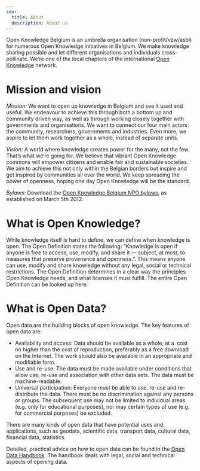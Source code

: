 ```yaml
---
seo:
  title: About
  description: About us
---
```

Open Knowledge Belgium is an umbrella organisation (non-profit/vzw/asbl) for numerous Open Knowledge initiatives in Belgium. We make knowledge sharing possible and let different organisations and individuals cross-pollinate. We’re one of the local chapters of the international [Open Knowledge](https://okfn.org/) network.

# Mission and vision

*Mission:* We want to open up knowledge in Belgium and see it used and useful. We endeavour to achieve this through both a bottom up and community driven way, as well as through working closely together with governments and organisations. We want to connect our four main actors: the community, researchers, governments and industries. Even more, we aspire to let them work together as a whole, instead of separate units.

*Vision:* A world where knowledge creates power for the many, not the few. That’s what we’re going for. We believe that vibrant Open Knowledge commons will empower citizens and enable fair and sustainable societies. We aim to achieve this not only within the Belgian borders but inspire and get inspired by communities all over the world. We keep spreading the power of openness, hoping one day Open Knowledge will be the standard.

*Bylaws:* Download the [Open Knowledge Belgium NPO bylaws](https://data.be/en/company/Open-Knowledge-Belgium-NPROF-0845419930), as established on March 5th 2012.

# What is Open Knowledge?

While knowledge itself is hard to define, we can define when knowledge is open. The Open Definition states the following: “Knowledge is open if anyone is free to access, use, modify, and share it — subject, at most, to measures that preserve provenance and openness.”. This means anyone can use, modify and share knowledge without any legal, social or technical restrictions. The Open Definition determines in a clear way the principles Open Knowledge needs, and what licenses it must fulfill. The entire Open Definition can be looked up here.

# What is Open Data?

Open data are the building blocks of open knowledge. The key features of open data are:

* Availability and access: Data should be available as a whole, at a  cost no higher than the cost of reproduction, preferably as a free download on the Internet. The work should also be available in an appropriate and modifiable form.
* Use and re-use: The data must be made available under conditions that allow use, re-use and association with other data sets. The data must be machine-readable.
* Universal participation: Everyone must be able to use, re-use and re-distribute the data. There must be no discrimination against any persons or groups. The subsequent use may not be limited to individual areas (e.g. only for educational purposes), nor may certain types of use (e.g. for commercial purposes) be excluded.

There are many kinds of open data that have potential uses and applications, such as geodata, scientific data, transport data, cultural data, financial data, statistics.

Detailed, practical advice on how to open data can be found in the [Open Data Handbook](http://opendatahandbook.org/). The handbook deals with legal, social and technical aspects of opening data.